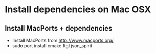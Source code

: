 Install dependencies on Mac OSX
===============================

Install MacPorts + dependencies
-------------------------------

 * Install MacPorts from http://www.macports.org/
 * sudo port install cmake ftgl json_spirit



